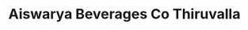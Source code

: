 ---
title: "Aiswarya Beverages Co Thiruvalla"
url: /ch5f-67-thiruvalla-kerala/aiswarya-beverages-co-thiruvalla/
shop: mall
---